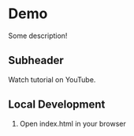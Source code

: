 # Demo 

Some description!

## Subheader

Watch tutorial on YouTube.

## Local Development

1. Open index.html in your browser